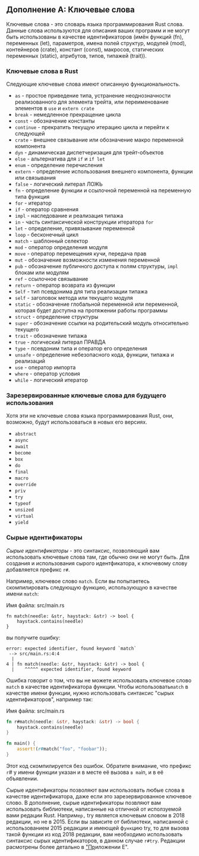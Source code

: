 ## Дополнение А: Ключевые слова

Ключевые слова - это словарь языка программирования Rust слова. Данные слова
используются для описания ваших программ и не могут быть использованы в качестве
идентификаторов (имён функций (fn), переменных (let), параметров, имена полей
структур, модулей (mod), контейнеров (crate), констант (const), макросов,
статических переменных (static), атрибутов, типов, типажей (trait)).

### Ключевые слова в Rust

Следующие ключевые слова имеют описанную функциональность.

- `as` - простое приведение типа, устранение неоднозначности реализованного для элемента трейта, или переименование элементов в `use` и `extern crate`
- `break` - немедленное прекращение цикла
- `const` - обозначение константы
- `continue` - прекратить текущую итерацию цикла и перейти к следующей
- `crate` - внешнее связывание или обозначение макро переменной компонента
- `dyn` - динамическая диспетчеризация для трейт-объектов
- `else` - альтернатива для `if` и `if let`
- `enum` - определение перечисления
- `extern` - определение использования внешнего компонента, функции или связывания
- `false` - логический литерал ЛОЖЬ
- `fn` - определение функции и ссылочной переменной на переменную типа функция
- `for` - итератор
- `if` - оператор сравнения
- `impl` - наследование и реализация типажа
- `in` - часть синтаксической конструкции итератора `for`
- `let` - определение, привязывание переменной
- `loop` - бесконечный цикл
- `match` - шаблонный селектор
- `mod` - оператор определения модуля
- `move` - оператор перемещения кучи, передача прав
- `mut` -  обозначение возможности изменения переменной
- `pub` - обозначение публичного доступа к полям структуры, `impl` блокам или модулям
- `ref` - ссылочное связывание
- `return` - оператор возврата из функции
- `Self` - тип псевдонима для типа реализации типажа
- `self` - заголовок метода или текущего модуля
- `static` - обозначение глобальной переменной или переменной, которая будет доступна на протяжении работы программы
- `struct` - определение структуры
- `super` - обозначение ссылки на родительский модуль относительно текущего
- `trait` - обозначение типажа
- `true` - логический литерал ПРАВДА
- `type` - псевдоним типа и оператор его определения
- `unsafe` - определение небезопасного кода, функции, типажа и реализаций
- `use` - оператор импорта
- `where` - оператор условия
- `while` - логический итератор

### Зарезервированные ключевые слова для будущего использования

Хотя эти не ключевые слова языка программирования Rust, они, возможно, будут
использоваться в новых его версиях.

- `abstract`
- `async`
- `await`
- `become`
- `box`
- `do`
- `final`
- `macro`
- `override`
- `priv`
- `try`
- `typeof`
- `unsized`
- `virtual`
- `yield`

### Сырые идентификаторы

*Сырые идентификаторы* - это синтаксис, позволяющий 
вам использовать ключевые слова там, где обычно они не могут 
быть. Для создания и использования сырого идентфикатора, к 
ключевому слову добавляется префикс `r#`.

Например, ключевое слово `match`. Если вы попытаетесь скомпилировать следующую функцию, использующую в качестве имени `match`:

<span class="filename">Имя файла: src/main.rs</span>

```rust,ignore,does_not_compile
fn match(needle: &str, haystack: &str) -> bool {
    haystack.contains(needle)
}
```

вы получите ошибку:

```text
error: expected identifier, found keyword `match`
 --> src/main.rs:4:4
  |
4 | fn match(needle: &str, haystack: &str) -> bool {
  |    ^^^^^ expected identifier, found keyword
```

Ошибка говорит о том, что вы не можете использовать ключевое 
слово `match` в качестве идентификатора функции. Чтобы использовать`match` в качестве имени функции, нужно использовать синтаксис "сырых идентификаторов", например так:

<span class="filename">Имя файла: src/main.rs</span>

```rust
fn r#match(needle: &str, haystack: &str) -> bool {
    haystack.contains(needle)
}

fn main() {
    assert!(r#match("foo", "foobar"));
}
```

Этот код скомпилируется без ошибок. Обратите внимание, что 
префикс` r`# у имени функции указан и в месте её 
вызова `в ma`in, и в её объявлении.

Сырые идентификаторы позволяют вам использовать любые слова 
в качестве идентификатора, даже если это зарезервированное 
ключевое слово. В дополнение, сырые идентификаторы позвляют 
вам использовать библиотеки, написанные на отличной от 
исползуемой вами редации Rust. Наприм`ер,` try 
является ключевым словом в 2018 редакции, но не в 2015. Если вы 
зависите от библиотеки, написанной с использованием 2015 
редакции и имеющей ф`унк`цию try, то для вызова 
такой функции из код 2018 редакции, вам необходимо 
использовать синтаксис сырых идентификаторов, в данном случае 
`r#try`. Редакции расмотрены более детально в 
["Пр](appendix-05-editions.html)<comment>и</comment>ложении Е".
